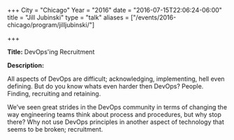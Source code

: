 +++
City = "Chicago"
Year = "2016"
date = "2016-07-15T22:06:24-06:00"
title = "Jill Jubinski"
type = "talk"
aliases = ["/events/2016-chicago/program/jilljubinski/"]

+++

<div class="span-15  ">
  <div class="span-15  last ">
  <p><strong>Title:</strong>
DevOps'ing Recruitment
</p>

<p><strong>Description:</strong></p>

<p>
All aspects of DevOps are difficult; acknowledging, implementing, hell even defining. But do you know whats even harder then DevOps? People. Finding, recruiting and retaining.
</p>
<p>
We’ve seen great strides in the DevOps community in terms of changing the way engineering teams think about process and procedures, but why stop there? Why not use DevOps principles in another aspect of technology that seems to be broken; recruitment.
</p>
<p>

</p>


  </div>
</div>
